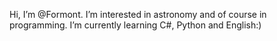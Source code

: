 <p>Hi, I’m @Formont.  I’m interested in astronomy and of course in programming. I’m currently learning C#, Python and English:)</p>



